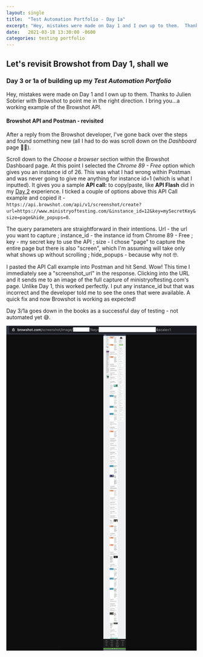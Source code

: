 ```yaml
---
layout: single
title:  "Test Automation Portfolio - Day 1a"
excerpt: "Hey, mistakes were made on Day 1 and I own up to them.  Thanks to Julien Sobrier with Browshot to point me in the right direction.  I bring you...a working example of the Browshot API."
date:   2021-03-18 13:30:00 -0600
categories: testing portfolio
---
```

<style type="text/css">
  .rss-subscribe {
	  display: none;
  }
</style>

## Let's revisit Browshot from Day 1, shall we

### Day 3 or 1a of building up my *Test Automation Portfolio*
Hey, mistakes were made on Day 1 and I own up to them.  Thanks to Julien Sobrier with Browshot to point me in the right direction.  I bring you...a working example of the Browshot API.

#### Browshot API and Postman - revisited
After a reply from the Browshot developer, I've gone back over the steps and found something new (all I had to do was scroll down on the *Dashboard* page 🤦‍♂️).

Scroll down to the *Choose a browser* section within the Browshot Dashboard page.  At this point I selected the *Chrome 89 - Free* option which gives you an instance id of 26.  This was what I had wrong within Postman and was never going to give me anything for instance id=1 (which is what I inputted).  It gives you a sample **API call:** to copy/paste, like **API Flash** did in my [Day 2](https://mike-fontenot.dev/testing/portfolio/2021/03/15/test-automation-portfolio-day-2.html) experience.  I ticked a couple of options above this API Call example and copied it - `https://api.browshot.com/api/v1/screenshot/create?url=https://www.ministryoftesting.com/&instance_id=12&key=mySecretKey&size=page&hide_popups=0`.

The query parameters are straightforward in their intentions.  Url - the url you want to capture ; instance_id - the instance id from Chrome 89 - Free ; key - my secret key to use the API ; size - I chose "page" to capture the entire page but there is also "screen", which I'm assuming will take only what shows up without scrolling ; hide_popups - because why not 🤓.

I pasted the API Call example into Postman and hit Send.  Wow!  This time I immediately see a "screenshot_url" in the response.  Clicking into the URL and it sends me to an image of the full capture of ministryoftesting.com's page.  Unlike Day 1, this worked perfectly.  I put any instance_id but that was incorrect and the developer told me to see the ones that were available.  A quick fix and now Browshot is working as expected!

Day 3/1a goes down in the books as a successful day of testing -  not automated yet 😅.

![](/assets/images/browshot-ministryoftesting.png)
